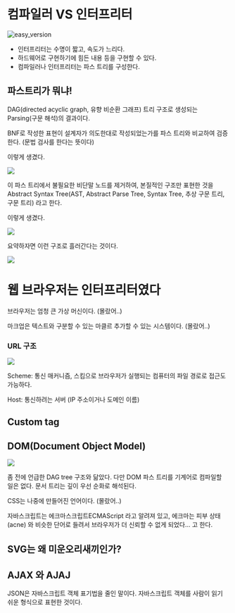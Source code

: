 # 컴파일러 VS 인터프리터

![easy_version](https://encrypted-tbn0.gstatic.com/images?q=tbn:ANd9GcRoMHLlI7yZ7cISaj6Xtwmb8HTprhDAWECQOQU_8BS_PTPRJxuhU9m_3EKNQiyyOo0Tnn0&usqp=CAU)

- 인터프리터는 수명이 짧고, 속도가 느리다.
- 하드웨어로 구현하기에 힘든 내용 등을 구현할 수 있다.
- 컴파일러나 인터프리터는 파스 트리를 구성한다.

## 파스트리가 뭐냐!

DAG(directed acyclic graph, 유향 비순환 그래프) 트리 구조로 생성되는 Parsing(구문 해석)의 결과이다.

BNF로 작성한 표현이 설계자가 의도한대로 작성되었는가를 파스 트리와 비교하여 검증한다.
(문법 검사를 한다는 뜻이다)

이렇게 생겼다.

![](https://img1.daumcdn.net/thumb/R1280x0/?scode=mtistory2&fname=https%3A%2F%2Fblog.kakaocdn.net%2Fdn%2Fcy9EvC%2FbtqDH0BIhmc%2FDFx0D0BkbkTA1rcppHzRwk%2Fimg.png)

이 파스 트리에서 불필요한 비단말 노드를 제거하여, 본질적인 구조만 표현한 것을 Abstract Syntax Tree(AST, Abstract Parse Tree, Syntax Tree, 추상 구문 트리, 구문 트리) 라고 한다.

이렇게 생겼다.

![](https://img1.daumcdn.net/thumb/R1280x0/?scode=mtistory2&fname=https%3A%2F%2Fblog.kakaocdn.net%2Fdn%2FbnsfAd%2FbtqDJfx8zR9%2FrhWe6sk7wFSEmvUVKKfdMK%2Fimg.png)

요약하자면 이런 구조로 흘러간다는 것이다.

![](https://i0.wp.com/developer-guide.com/wp-content/uploads/2023/10/parsing_process.png)

<!--
![](https://user-images.githubusercontent.com/46436843/55843477-71cae600-5b73-11e9-84a1-5fcb195ef49f.png)
-->

# 웹 브라우저는 인터프리터였다

브라우저는 엄청 큰 가상 머신이다. (몰랐어..)

마크업은 텍스트와 구분할 수 있는 마클르 추가할 수 있는 시스템이다. (몰랐어..)

### URL 구조

![](https://velog.velcdn.com/images/liankim/post/468de59d-e3e2-4411-9f68-8bd599067b97/image.png)

Scheme: 통신 매커니즘, 스킴으로 브라우저가 실행되는 컴퓨터의 파일 경로로 접근도 가능하다.

Host: 통신하려는 서버 (IP 주소이거나 도메인 이름)

## Custom tag

## DOM(Document Object Model)

![](https://upload.wikimedia.org/wikipedia/commons/thumb/5/5a/DOM-model.svg/1200px-DOM-model.svg.png)

좀 전에 언급한 DAG tree 구조와 닮았다. 다만 DOM 파스 트리를 기계어로 컴파일할 일은 없다.
문서 트리는 깊이 우선 순화로 해석된다.

CSS는 나중에 만들어진 언어이다. (몰랐어..)

자바스크립트는 에크마스크립트ECMAScript 라고 알려져 있고, 에크마는 피부 상태(acne) 와 비슷한 단어로 들려서 브라우저가 더 신뢰할 수 없게 되었다... 고 한다.

## SVG는 왜 미운오리새끼인가?

## AJAX 와 AJAJ

JSON은 자바스크립트 객체 표기법을 줄인 말이다. 자바스크립트 객체를 사람이 읽기 쉬운 형식으로 표현한 것이다.
